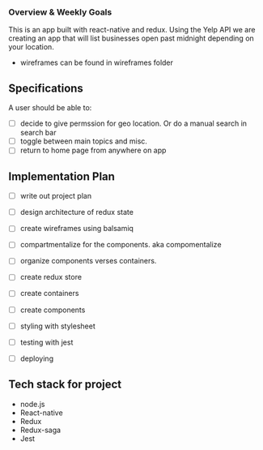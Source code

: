 ### Overview & Weekly Goals

This is an app built with react-native and redux. Using the Yelp API we are creating an app that will list businesses open past midnight depending on your location.  
-  wireframes can be found in wireframes folder


## Specifications

A user should be able to:
- [ ] decide to give permssion for geo location. Or do a manual search in search bar
- [ ] toggle between main topics and misc.
- [ ] return to home page from anywhere on app

## Implementation Plan
- [ ] write out project plan
- [ ] design architecture of redux state
- [ ] create wireframes using balsamiq
- [ ] compartmentalize for the components. aka compomentalize
- [ ] organize components verses containers.
- [ ] create redux store
- [ ] create containers
- [ ] create components
- [ ] styling with stylesheet
- [ ] testing with jest
- [ ] deploying



## Tech stack for project
-  node.js
-  React-native
-  Redux
-  Redux-saga
-  Jest
